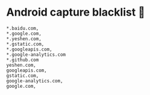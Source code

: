 # Android capture blacklist 📱

```
*.baidu.com,
*.google.com,
*.yeshen.com,
*.gstatic.com,
*.googleapis.com,
*.google-analytics.com
*.github.com
yeshen.com,
googleapis.com,
gstatic.com,
google-analytics.com,
google.com,
```
